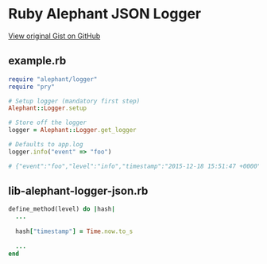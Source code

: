 # Ruby Alephant JSON Logger

[View original Gist on GitHub](https://gist.github.com/Integralist/2225a8b2c3e12c92757f)

## example.rb

```ruby
require "alephant/logger"
require "pry"

# Setup logger (mandatory first step)
Alephant::Logger.setup

# Store off the logger
logger = Alephant::Logger.get_logger

# Defaults to app.log
logger.info("event" => "foo")

# {"event":"foo","level":"info","timestamp":"2015-12-18 15:51:47 +0000"}
```

## lib-alephant-logger-json.rb

```ruby
define_method(level) do |hash|
  ...
  
  hash["timestamp"] = Time.now.to_s
  
  ...
end
```

